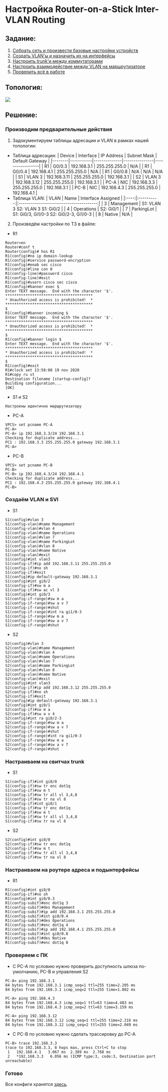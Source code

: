# Настройка Router-on-a-Stick Inter-VLAN Routing

## Задание: 
  1. [Собрать сеть и произвести базовые настройки устройств](https://github.com/klyuchnikovn/net_eng/blob/master/hw_lesson_2/README.md#производим-предварительные-действия "Производим предварительные действия")
  2. [Создать VLAN'ы и назначить их на интерфейсы](https://github.com/klyuchnikovn/net_eng/blob/master/hw_lesson_2/README.md#создаём-vlan-и-svi "Создаём VLAN и SVI")
  3. [Настроить trunk'и между коммутаторами](https://github.com/klyuchnikovn/net_eng/blob/master/hw_lesson_2/README.md#настраиваем-на-свитчах-trunk "Настраиваем на свитчах trunk")
  4. [Настроить взаимодействие между VLAN на маршрутизаторе](https://github.com/klyuchnikovn/net_eng/blob/master/hw_lesson_2/README.md#настраиваем-на-роутере-адреса-и-подынтерфейсы "Настраиваем на роутере адреса и подынтерфейсы")
  5. [Проверить всё в работе](https://github.com/klyuchnikovn/net_eng/blob/master/hw_lesson_2/README.md#проверяем-с-пк "Проверяем с ПК")

## Топология: 
![](topology.PNG)

## Решение: 

### Производим предварительные действия

1. Задокументируем таблицы адресации и VLAN в рамках нашей топологии: 

- Таблица адресации: 
  | Device | Interface | IP Address   | Subnet Mask   | Default Gateway |
  |--------|-----------|--------------|---------------|-----------------|
  | R1     | G0/0.3    | 192.168.3.1  | 255.255.255.0 | N/A             |
  | R1     | G0/0.4    | 192.168.4.1  | 255.255.255.0 | N/A             |
  | R1     | G0/0.8    | N/A          | N/A           | N/A             |
  | S1     | VLAN 3    | 192.168.3.11 | 255.255.255.0 | 192.168.3.1     |
  | S2     | VLAN 3    | 192.168.3.12 | 255.255.255.0 | 192.168.3.1     |
  | PC-A   | NIC       | 192.168.3.3  | 255.255.255.0 | 192.168.3.1     |
  | PC-B   | NIC       | 192.168.4.3  | 255.255.255.0 | 192.168.4.1     |
- Таблица VLAN: 
  | VLAN |    Name    |            Interface Assigned           |
  |:----:|:----------:|:---------------------------------------:|
  | 3    | Management | S1: VLAN 3 S2: VLAN 3 S1: Gi0/2         |
  | 4    | Operations | S2: Gi0/1                               |
  | 7    | ParkingLot | S1: Gi0/3, Gi1/0-3 S2: Gi0/2-3, Gi1/0-3 |
  | 8    | Native     | N/A                                     |

2. Произведём настройки по ТЗ в файле: 

- R1

```
Router>en    
Router#conf t
Router(config)# hos R1
R1(config)#no ip domain-lookup 
R1(config)#service password-encryption 
R1(config)#enab sec cisco
R1(config)#line con 0
R1(config-line)#password cisco
R1(config-line)#exit
R1(config)#usern cisco sec cisco
R1(config)#banner exec $ 
Enter TEXT message.  End with the character '$'.
***************************************
* Unauthorized access is prohibited!  *
***************************************
$
R1(config)#banner incoming $
Enter TEXT message.  End with the character '$'.
***************************************
* Unauthorized access is prohibited!  *
***************************************
$
R1(config)#banner login $
Enter TEXT message.  End with the character '$'.
***************************************
* Unauthorized access is prohibited!  *
***************************************
$
R1(config)#exit
R1#clock set 13:58:00 19 nov 2020 
R1#copy ru st
Destination filename [startup-config]? 
Building configuration...
[OK]
```

- S1 и S2
```
Настроены идентично маршрутизатору
```

- PC-A

```
VPCS> set pcname PC-A
PC-A> 
PC-A> ip 192.168.3.3/24 192.168.3.1                          
Checking for duplicate address...
PC1 : 192.168.3.3 255.255.255.0 gateway 192.168.3.1
PC-A>
```

- PC-B

```
VPCS> set pcname PC-B
PC-B> 
PC-B> ip 192.168.4.3/24 192.168.4.1 
Checking for duplicate address...
PC1 : 192.168.4.3 255.255.255.0 gateway 192.168.4.1
PC-B> 
```

### Создаём VLAN и SVI

- S1

```
S1(config)#vlan 3
S1(config-vlan)#name Management
S1(config-vlan)#vlan 4
S1(config-vlan)#name Operations
S1(config-vlan)#vlan 7 
S1(config-vlan)#name ParkingLot
S1(config-vlan)#vlan 8
S1(config-vlan)#name Native
S1(config-vlan)#exit
S1(config)#int vlan3
S1(config-if)#ip add 192.168.3.11 255.255.255.0
S1(config-if)#no sh
S1(config-if)#exit    
S1(config)#ip default-gateway 192.168.3.1
S1(config)#int gi0/2
S1(config-if)#sw m a
S1(config-if)#sw ac vl 3
S1(config)#int gi0/3 
S1(config-if-range)#sw m a
S1(config-if-range)#sw a v 7
S1(config-if-range)#shut
S1(config-if-range)#int ra gi1/0-3
S1(config-if-range)#sw m a
S1(config-if-range)#sw a v 7
S1(config-if-range)#shut
```

- S2

```
S2(config)#vlan 3
S2(config-vlan)#name Management
S2(config-vlan)#vlan 4
S2(config-vlan)#name Operations
S2(config-vlan)#vlan 7 
S2(config-vlan)#name ParkingLot
S2(config-vlan)#vlan 8
S2(config-vlan)#name Native
S2(config-vlan)#exit
S2(config)#int vlan3
S2(config-if)#ip add 192.168.3.12 255.255.255.0
S2(config-if)#no sh
S2(config-if)#exit    
S2(config)#ip default-gateway 192.168.3.1
S2(config)#int gi0/1
S2(config-if)#sw m a
S2(config-if)#sw a v 4
S2(config)#int ra gi0/2-3 
S2(config-if-range)#sw m a
S2(config-if-range)#sw a v 7
S2(config-if-range)#shut
S2(config-if-range)#int ra gi1/0-3
S2(config-if-range)#sw m a
S2(config-if-range)#sw a v 7
S2(config-if-range)#shut
```

### Настраиваем на свитчах trunk

- S1

```
S1(config-if)#int gi0/0
S1(config-if)#sw tr enc dot1q
S1(config-if)#sw m t
S1(config-if)#sw tr all vl 3,4,8
S1(config-if)#sw tr na vl 8
S1(config-if)#int gi0/1
S1(config-if)#sw tr enc dot1q
S1(config-if)#sw m t
S1(config-if)#sw tr all vl 3,4,8
S1(config-if)#sw tr na vl 8
```

- S2

```
S2(config)#int gi0/0
S2(config-if)#sw tr enc dot1q
S2(config-if)#sw m t
S2(config-if)#sw tr all vl 3,4,8
S2(config-if)#sw tr na vl 8
```

### Настраиваем на роутере адреса и подынтерфейсы

- R1

```
R1(config)#int gi0/0
R1(config-if)#no sh
R1(config)#int gi0/0.3
R1(config-subif)#enc dot1q 3
R1(config-subif)#des Management
R1(config-subif)#ip add 192.168.3.1 255.255.255.0
R1(config-subif)#int gi0/0.4
R1(config-subif)#des Operations
R1(config-subif)#enc dot1q 4
R1(config-subif)#ip add 192.168.4.1 255.255.255.0
R1(config-subif)#int gi0/0.8
R1(config-subif)#des Native
R1(config-subif)#enc dot1q 8
```

### Проверяем с ПК

- С PC-A по условию нужно проверить доступность шлюза по-умолчанию, PC-B и управления S2

```
PC-A> ping 192.168.3.1
84 bytes from 192.168.3.1 icmp_seq=1 ttl=255 time=2.205 ms
84 bytes from 192.168.3.1 icmp_seq=2 ttl=255 time=1.802 ms

PC-A> ping 192.168.4.3
84 bytes from 192.168.4.3 icmp_seq=1 ttl=63 time=4.483 ms
84 bytes from 192.168.4.3 icmp_seq=2 ttl=63 time=3.159 ms

PC-A> ping 192.168.3.12
84 bytes from 192.168.3.12 icmp_seq=1 ttl=255 time=2.216 ms
84 bytes from 192.168.3.12 icmp_seq=2 ttl=255 time=2.049 ms
```

- С PC-B по условию нужно сделать трассировку до PC-A

```
PC-B> trace 192.168.3.3
trace to 192.168.3.3, 8 hops max, press Ctrl+C to stop
 1   192.168.4.1   3.067 ms  2.389 ms  2.768 ms
 2   *192.168.3.3   6.056 ms (ICMP type:3, code:3, Destination port unreachable)
```

### Готово
Все конфиги хранятся [здесь](configs/).